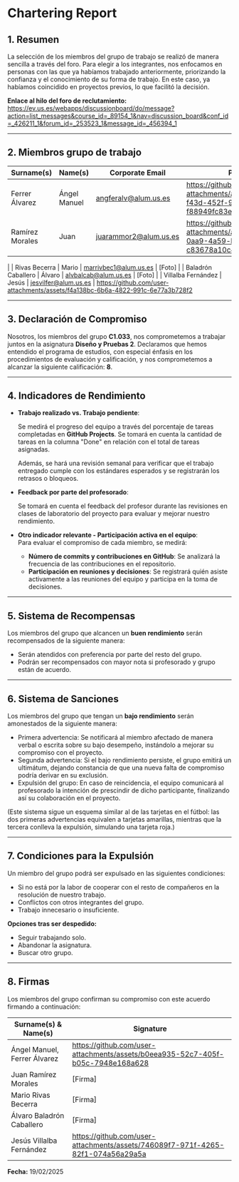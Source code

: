 # **Chartering Report**

## **1. Resumen**
La selección de los miembros del grupo de trabajo se realizó de manera sencilla a través del foro. Para elegir a los integrantes, nos enfocamos en personas con las que ya habíamos trabajado anteriormente, priorizando la confianza y el conocimiento de su forma de trabajo. En este caso, ya habíamos coincidido en proyectos previos, lo que facilitó la decisión.

**Enlace al hilo del foro de reclutamiento:** https://ev.us.es/webapps/discussionboard/do/message?action=list_messages&course_id=_89154_1&nav=discussion_board&conf_id=_426211_1&forum_id=_253523_1&message_id=_456394_1

---

## **2. Miembros grupo de trabajo**

| **Surname(s)** | **Name(s)** | **Corporate Email** | **Picture** |
|---------------|------------|---------------------|------------|
| Ferrer Álvarez       | Ángel Manuel   | angferalv@alum.us.es   | https://github.com/user-attachments/assets/26161fd0-f43d-452f-9c8d-f88949fc83e0 |
| Ramírez Morales      | Juan           | juarammor2@alum.us.es             | https://github.com/user-attachments/assets/6ce555b7-0aa9-4a59-ba84-c83678a10c46|
   |
| Rivas Becerra        | Mario          | marrivbec1@alum.us.es             | [Foto]     |
| Baladrón Caballero   | Álvaro         | alvbalcab@alum.us.es              | [Foto]     |
| Villalba Fernández   | Jesús          | jesvilfer@alum.us.es              | https://github.com/user-attachments/assets/f4a138bc-6b6a-4822-991c-6e77a3b728f2
    


---

## **3. Declaración de Compromiso**

Nosotros, los miembros del grupo **C1.033**, nos comprometemos a trabajar juntos en la asignatura **Diseño y Pruebas 2**. Declaramos que hemos entendido el programa de estudios, con especial énfasis en los procedimientos de evaluación y calificación, y nos comprometemos a alcanzar la siguiente calificación: **8**.

---

## **4. Indicadores de Rendimiento**

- **Trabajo realizado vs. Trabajo pendiente**:  

  Se medirá el progreso del equipo a través del porcentaje de tareas completadas en **GitHub Projects**. Se tomará en cuenta la cantidad de tareas en la columna "Done" en relación con el total de tareas asignadas.  
  
  Además, se hará una revisión semanal para verificar que el trabajo entregado cumple con los estándares esperados y se registrarán los retrasos o bloqueos.

- **Feedback por parte del profesorado**:  

  Se tomará en cuenta el feedback del profesor durante las revisiones en clases de laboratorio del proyecto para evaluar y mejorar nuestro rendimiento.
  

- **Otro indicador relevante - Participación activa en el equipo**:  
  Para evaluar el compromiso de cada miembro, se medirá:  
  - **Número de commits y contribuciones en GitHub**: Se analizará la frecuencia de las contribuciones en el repositorio.  
  - **Participación en reuniones y decisiones**: Se registrará quién asiste activamente a las reuniones del equipo y participa en la toma de decisiones.  


---

## **5. Sistema de Recompensas**

Los miembros del grupo que alcancen un **buen rendimiento** serán recompensados de la siguiente manera:
- Serán atendidos con preferencia por parte del resto del grupo.
- Podrán ser recompensados con mayor nota si profesorado y grupo están de acuerdo.

---

## **6. Sistema de Sanciones**

Los miembros del grupo que tengan un **bajo rendimiento** serán amonestados de la siguiente manera:

- Primera advertencia: Se notificará al miembro afectado de manera verbal o escrita sobre su bajo desempeño, instándolo a mejorar su compromiso con el proyecto.
- Segunda advertencia: Si el bajo rendimiento persiste, el grupo emitirá un ultimátum, dejando constancia de que una nueva falta de compromiso podría derivar en su exclusión.
- Expulsión del grupo: En caso de reincidencia, el equipo comunicará al profesorado la intención de prescindir de dicho participante, finalizando así su colaboración en el proyecto.

(Este sistema sigue un esquema similar al de las tarjetas en el fútbol: las dos primeras advertencias equivalen a tarjetas amarillas, mientras que la tercera conlleva la expulsión, simulando una tarjeta roja.)

---

## **7. Condiciones para la Expulsión**

Un miembro del grupo podrá ser expulsado en las siguientes condiciones:
- Si no está por la labor de cooperar con el resto de compañeros en la resolución de nuestro trabajo.
- Conflictos con otros integrantes del grupo.
- Trabajo innecesario o insuficiente.

**Opciones tras ser despedido:**
- Seguir trabajando solo.
- Abandonar la asignatura.
- Buscar otro grupo.

---

## **8. Firmas**

Los miembros del grupo confirman su compromiso con este acuerdo firmando a continuación:

| **Surname(s) & Name(s)** | **Signature** |
|-------------------------|-------------|
| Ángel Manuel, Ferrer Álvarez | https://github.com/user-attachments/assets/b0eea935-52c7-405f-b05c-7948e168a628 |
| Juan Ramírez Morales	       | [Firma]      |
| Mario Rivas Becerra          | [Firma]      |
| Álvaro Baladrón Caballero    | [Firma]      |
| Jesús Villalba Fernández     |https://github.com/user-attachments/assets/746089f7-971f-4265-82f1-074a56a29a5a|


**Fecha:** 19/02/2025

